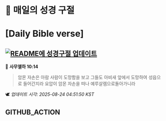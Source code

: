 # 🙏 매일의 성경 구절
# [Daily Bible verse]
## [![README에 성경구절 업데이트](https://github.com/DONGSUKA/first_test/actions/workflows/update-readme-bible.yml/badge.svg)](https://github.com/DONGSUKA/first_test/actions/workflows/update-readme-bible.yml)
<!-- START_BIBLE_VERSE -->
📖 **사무엘하 10:14**
> 암몬 자손은 아람 사람이 도망함을 보고 그들도 아비새 앞에서 도망하여 성읍으로 들어간지라 요압이 암몬 자손을 떠나 예루살렘으로돌아가니라

🕊️ _업데이트 시각: 2025-08-24 04:51:50 KST_
  <!-- END_BIBLE_VERSE -->
## GITHUB_ACTION
